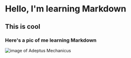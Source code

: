 # Hello, I'm learning Markdown 
## This is cool
### Here's a pic of me learning Markdown
![image of Adeptus Mechanicus](https://images-wixmp-ed30a86b8c4ca887773594c2.wixmp.com/f/ae87168b-d6c4-44ee-8ddc-39f84a8e771e/d8yfc8i-90776bee-e3a7-49a4-83de-d9c73e4cb7a4.jpg?token=eyJ0eXAiOiJKV1QiLCJhbGciOiJIUzI1NiJ9.eyJzdWIiOiJ1cm46YXBwOjdlMGQxODg5ODIyNjQzNzNhNWYwZDQxNWVhMGQyNmUwIiwiaXNzIjoidXJuOmFwcDo3ZTBkMTg4OTgyMjY0MzczYTVmMGQ0MTVlYTBkMjZlMCIsIm9iaiI6W1t7InBhdGgiOiJcL2ZcL2FlODcxNjhiLWQ2YzQtNDRlZS04ZGRjLTM5Zjg0YThlNzcxZVwvZDh5ZmM4aS05MDc3NmJlZS1lM2E3LTQ5YTQtODNkZS1kOWM3M2U0Y2I3YTQuanBnIn1dXSwiYXVkIjpbInVybjpzZXJ2aWNlOmZpbGUuZG93bmxvYWQiXX0.l5qRmMzWsQ9CmuA5l2CI2RngILk_LbcSZiJuLQUBm18)
